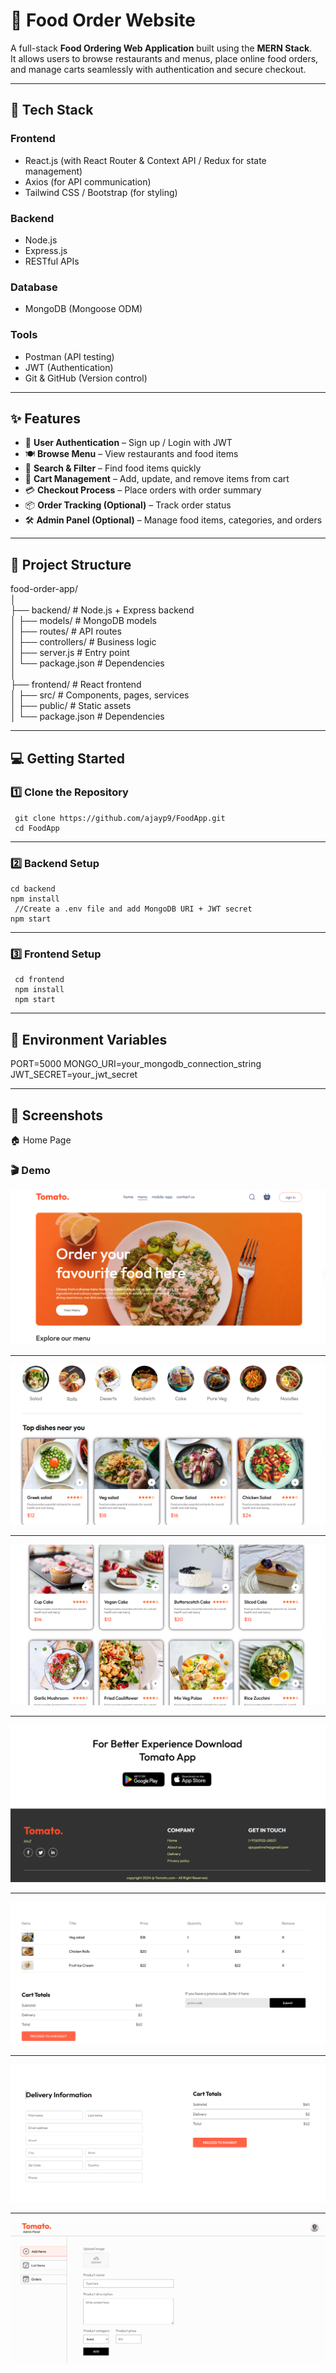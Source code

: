 # 🍔 Food Order Website

A full-stack **Food Ordering Web Application** built using the **MERN Stack**.  
It allows users to browse restaurants and menus, place online food orders, and manage carts seamlessly with authentication and secure checkout.

---

## 🚀 Tech Stack

### Frontend
- React.js (with React Router & Context API / Redux for state management)
- Axios (for API communication)
- Tailwind CSS / Bootstrap (for styling)

### Backend
- Node.js
- Express.js
- RESTful APIs

### Database
- MongoDB (Mongoose ODM)

### Tools
- Postman (API testing)
- JWT (Authentication)
- Git & GitHub (Version control)

---

## ✨ Features

- 👤 **User Authentication** – Sign up / Login with JWT  
- 🍽️ **Browse Menu** – View restaurants and food items  
- 🔎 **Search & Filter** – Find food items quickly  
- 🛒 **Cart Management** – Add, update, and remove items from cart  
- 💳 **Checkout Process** – Place orders with order summary  
- 📦 **Order Tracking (Optional)** – Track order status  
- 🛠️ **Admin Panel (Optional)** – Manage food items, categories, and orders  

---

## 📂 Project Structure

 food-order-app/  
│  
├── backend/ # Node.js + Express backend  
│ ├── models/ # MongoDB models  
│ ├── routes/ # API routes  
│ ├── controllers/ # Business logic  
│ ├── server.js # Entry point  
│ └── package.json # Dependencies  
│  
├── frontend/ # React frontend  
│ ├── src/ # Components, pages, services  
│ ├── public/ # Static assets  
│ └── package.json # Dependencies

---
## 💻 Getting Started 
 
### 1️⃣ Clone the Repository

     git clone https://github.com/ajayp9/FoodApp.git
     cd FoodApp
---
### 2️⃣ Backend Setup
    cd backend
    npm install
     //Create a .env file and add MongoDB URI + JWT secret
    npm start
---
### 3️⃣ Frontend Setup
     cd frontend
     npm install
     npm start
---
## 🔐 Environment Variables
  
  PORT=5000
  MONGO_URI=your_mongodb_connection_string
  JWT_SECRET=your_jwt_secret

---
## 📸 Screenshots
🏠 Home Page
### 🎬 Demo
   ![Homepage Demo](snap/a.png)
   
---
  
![Homepage Demo](snap/b.png)

---
![Homepage Demo](snap/c.png)

---
![Homepage Demo](snap/d.png)

---
![Homepage Demo](snap/e.png)

---
![Homepage Demo](snap/f.png)

---
![Homepage Demo](snap/g.png)


